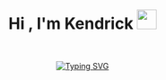<h1 align="center"><b>Hi , I'm Kendrick </b><img src="https://media.giphy.com/media/hvRJCLFzcasrR4ia7z/giphy.gif" width="35"></h1>
<!--  -->
<br>
<p align="center">
<a href="https://git.io/typing-svg"><img src="https://readme-typing-svg.demolab.com?font=Fira+Code&size=30&pause=1000&width=500&height=60&lines=Aspiring+Software+Engineer;Backend+%2B+Frontend;Information+Systems" alt="Typing SVG" /></a>
</p>


<br>
